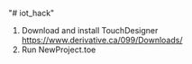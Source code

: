 "# iot_hack" 
 1. Download and install TouchDesigner https://www.derivative.ca/099/Downloads/
 2. Run NewProject.toe
